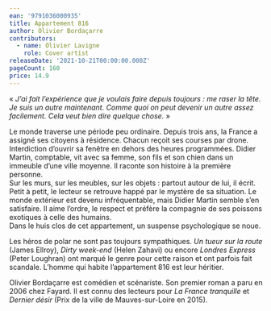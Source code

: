 ```yaml
---
ean: '9791036000935'
title: Appartement 816
author: Olivier Bordaçarre
contributors:
  - name: Olivier Lavigne
    role: Cover artist
releaseDate: '2021-10-21T00:00:00.000Z'
pageCount: 160
price: 14.9
---
```


« *J’ai fait l’expérience que je voulais faire depuis toujours : me raser la tête. Je suis un autre
maintenant. Comme quoi on peut devenir un autre assez facilement. Cela veut bien dire
quelque chose.* »

Le monde traverse une période peu ordinaire. Depuis trois ans, la France a assigné ses
citoyens à résidence. Chacun reçoit ses courses par drone. Interdiction d’ouvrir sa fenêtre en
dehors des heures programmées. Didier Martin, comptable, vit avec sa femme, son fils et son
chien dans un immeuble d’une ville moyenne. Il raconte son histoire à la première personne.\
Sur les murs, sur les meubles, sur les objets : partout autour de lui, il écrit. Petit à petit, le
lecteur se retrouve happé par le mystère de sa situation. Le monde extérieur est devenu
infréquentable, mais Didier Martin semble s’en satisfaire. Il aime l’ordre, le respect et préfère
la compagnie de ses poissons exotiques à celle des humains.\
Dans le huis clos de cet appartement, un suspense psychologique se noue.

Les héros de polar ne sont pas toujours sympathiques. *Un tueur sur la route* (James Ellroy),
*Dirty week-end* (Helen Zahavi) ou encore *Londres Express* (Peter Loughran) ont marqué le
genre pour cette raison et ont parfois fait scandale. L’homme qui habite l’appartement 816 est
leur héritier.

Olivier Bordaçarre est comédien et scénariste. Son premier roman a paru en 2006 chez
Fayard. Il est connu des lecteurs pour *La France tranquille* et *Dernier désir* (Prix de la ville
de Mauves-sur-Loire en 2015).
